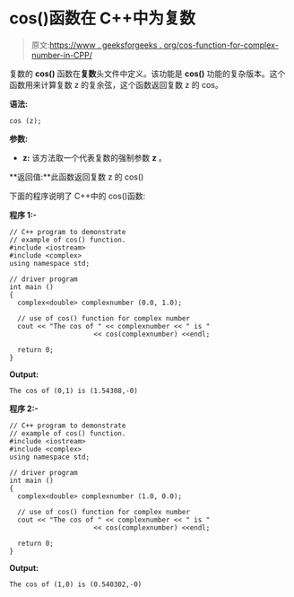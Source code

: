 # cos()函数在 C++中为复数

> 原文:[https://www . geeksforgeeks . org/cos-function-for-complex-number-in-CPP/](https://www.geeksforgeeks.org/cos-function-for-complex-number-in-cpp/)

复数的 **cos()** 函数在**复数**头文件中定义。该功能是 **cos()** 功能的复杂版本。这个函数用来计算复数 z 的复余弦，这个函数返回复数 z 的 cos。

**语法:**

```
cos (z);

```

**参数:**

*   **z:** 该方法取一个代表复数的强制参数 **z** 。

**返回值:**此函数返回复数 z 的 cos()

下面的程序说明了 C++中的 cos()函数:

**程序 1:-**

```
// C++ program to demonstrate
// example of cos() function.
#include <iostream>
#include <complex>
using namespace std;

// driver program
int main ()
{
  complex<double> complexnumber (0.0, 1.0);

  // use of cos() function for complex number
  cout << "The cos of " << complexnumber << " is "
                     << cos(complexnumber) <<endl;

  return 0;
}
```

**Output:**

```
The cos of (0,1) is (1.54308,-0)

```

**程序 2:-**

```
// C++ program to demonstrate
// example of cos() function.
#include <iostream>
#include <complex>
using namespace std;

// driver program
int main ()
{
  complex<double> complexnumber (1.0, 0.0);

  // use of cos() function for complex number
  cout << "The cos of " << complexnumber << " is "
                     << cos(complexnumber) <<endl;

  return 0;
}
```

**Output:**

```
The cos of (1,0) is (0.540302,-0)

```